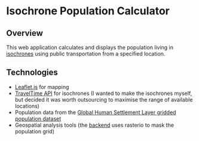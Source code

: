 # Isochrone Population Calculator

## Overview

This web application calculates and displays the population living in
[isochrones](https://en.wikipedia.org/wiki/Isochrone_map) using public
transportation from a specified location.

## Technologies

- [Leaflet.js](https://leafletjs.com/) for mapping
- [TravelTime API](traveltime.com) for isochrones (I wanted to make the
  isochrones myself, but decided it was worth outsourcing to maximise the range
  of available locations)
- Population data from the
  [Global Human Settlement Layer gridded population
  dataset](https://human-settlement.emergency.copernicus.eu/download.php?ds=pop)
- Geospatial analysis tools (the
  [backend](https://github.com/jwhandley/isochrone-populations-py) uses rasterio
  to mask the population grid)
